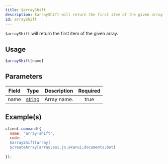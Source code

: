 ```yaml
---
title: $arrayShift
description: $arrayShift will return the first item of the given array.
id: arrayShift
---
```


`$arrayShift` will return the first item of the given array.

## Usage

```php
$arrayShift[name]
```

## Parameters

| Field | Type                                                                                              | Description | Required |
| ----- | ------------------------------------------------------------------------------------------------- | ----------- | :------: |
| name  | [string](https://developer.mozilla.org/en-US/docs/Web/JavaScript/Reference/Global_Objects/String) | Array name. |   true   |

## Example(s)

```javascript
client.command({
  name: "array-shift",
  code: `
  $arrayShift[array]
  $createArray[array;aoi.js;akarui;documents;bot]
  `
});
```
